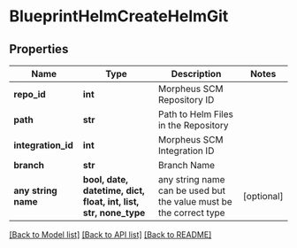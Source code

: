 # BlueprintHelmCreateHelmGit


## Properties
Name | Type | Description | Notes
------------ | ------------- | ------------- | -------------
**repo_id** | **int** | Morpheus SCM Repository ID | 
**path** | **str** | Path to Helm Files in the Repository | 
**integration_id** | **int** | Morpheus SCM Integration ID | 
**branch** | **str** | Branch Name | 
**any string name** | **bool, date, datetime, dict, float, int, list, str, none_type** | any string name can be used but the value must be the correct type | [optional]

[[Back to Model list]](../README.md#documentation-for-models) [[Back to API list]](../README.md#documentation-for-api-endpoints) [[Back to README]](../README.md)


